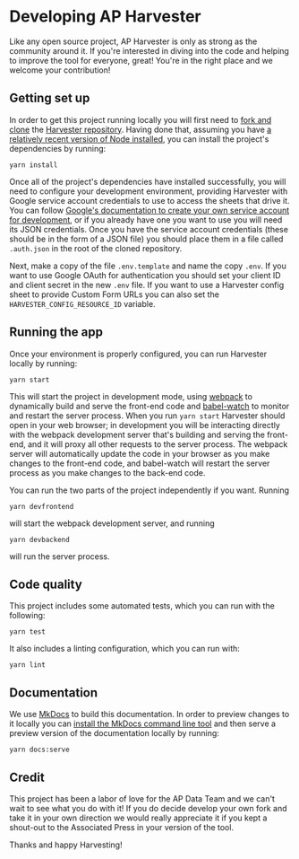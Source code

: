 Developing AP Harvester
=======================

Like any open source project, AP Harvester is only as strong as the community
around it. If you're interested in diving into the code and helping to improve
the tool for everyone, great! You're in the right place and we welcome your
contribution!

## Getting set up

In order to get this project running locally you will first need to [fork and
clone][github-fork] the [Harvester repository][repo]. Having done that,
assuming you have [a relatively recent version of Node installed][node], you
can install the project's dependencies by running:

```shell
yarn install
```

Once all of the project's dependencies have installed successfully, you will
need to configure your development environment, providing Harvester with Google
service account credentials to use to access the sheets that drive it. You can
follow [Google's documentation to create your own service account for
development][create-service-account], or if you already have one you want to
use you will need its JSON credentials. Once you have the service account
credentials (these should be in the form of a JSON file) you should place them
in a file called `.auth.json` in the root of the cloned repository.

Next, make a copy of the file `.env.template` and name the copy `.env`. If you
want to use Google OAuth for authentication you should set your client ID and
client secret in the new `.env` file. If you want to use a Harvester config
sheet to provide Custom Form URLs you can also set the
`HARVESTER_CONFIG_RESOURCE_ID` variable.

## Running the app

Once your environment is properly configured, you can run Harvester locally by
running:

```shell
yarn start
```

This will start the project in development mode, using [webpack][] to
dynamically build and serve the front-end code and [babel-watch][] to monitor
and restart the server process. When you run `yarn start` Harvester should open
in your web browser; in development you will be interacting directly with the
webpack development server that's building and serving the front-end, and it
will proxy all other requests to the server process. The webpack server will
automatically update the code in your browser as you make changes to the
front-end code, and babel-watch will restart the server process as you make
changes to the back-end code.

You can run the two parts of the project independently if you want. Running

```shell
yarn devfrontend
```

will start the webpack development server, and running

```shell
yarn devbackend
```

will run the server process.

## Code quality

This project includes some automated tests, which you can run with the following:

```shell
yarn test
```

It also includes a linting configuration, which you can run with:

```shell
yarn lint
```

## Documentation

We use [MkDocs][] to build this documentation. In order to preview changes to
it locally you can [install the MkDocs command line tool][mkdocs-install] and
then serve a preview version of the documentation locally by running:

```shell
yarn docs:serve
```

## Credit

This project has been a labor of love for the AP Data Team and we can't wait to
see what you do with it! If you do decide develop your own fork and take it in
your own direction we would really appreciate it if you kept a shout-out to the
Associated Press in your version of the tool.

Thanks and happy Harvesting!

[github-fork]: https://docs.github.com/en/github/getting-started-with-github/fork-a-repo
[repo]: https://github.com/associatedpress/harvester
[node]: https://nodejs.org/en/
[create-service-account]: https://cloud.google.com/iam/docs/creating-managing-service-accounts
[webpack]: https://webpack.js.org/
[babel-watch]: https://www.npmjs.com/package/babel-watch
[MkDocs]: https://www.mkdocs.org/
[mkdocs-install]: https://www.mkdocs.org/#installation
